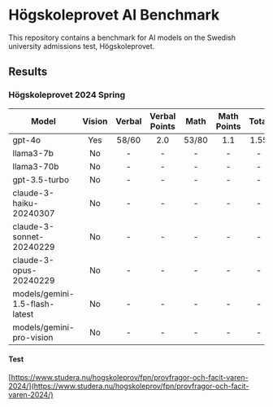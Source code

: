 # Högskoleprovet AI Benchmark

This repository contains a benchmark for AI models on the Swedish university admissions test, Högskoleprovet.

## Results

### Högskoleprovet 2024 Spring

| Model                          | Vision | Verbal | Verbal Points | Math  | Math Points | Total |
| ------------------------------ | :----: | :----: | :-----------: | :---: | :---------: | :---: |
| gpt-4o                         |  Yes   | 58/60  |      2.0      | 53/80 |     1.1     | 1.55  |
| llama3-7b                      |   No   |   -    |       -       |   -   |      -      |   -   |
| llama3-70b                     |   No   |   -    |       -       |   -   |      -      |   -   |
| gpt-3.5-turbo                  |   No   |   -    |       -       |   -   |      -      |   -   |
| claude-3-haiku-20240307        |   No   |   -    |       -       |   -   |      -      |   -   |
| claude-3-sonnet-20240229       |   No   |   -    |       -       |   -   |      -      |   -   |
| claude-3-opus-20240229         |   No   |   -    |       -       |   -   |      -      |   -   |
| models/gemini-1.5-flash-latest |   No   |   -    |       -       |   -   |      -      |   -   |
| models/gemini-pro-vision       |   No   |   -    |       -       |   -   |      -      |   -   |

#### Test

[https://www.studera.nu/hogskoleprov/fpn/provfragor-och-facit-varen-2024/](https://www.studera.nu/hogskoleprov/fpn/provfragor-och-facit-varen-2024/)
